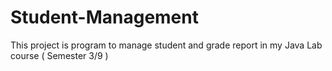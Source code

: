 # Student-Management
This project is program to manage student and grade report in my Java Lab course ( Semester 3/9 )
